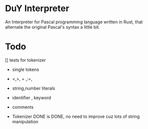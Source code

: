 # DuY Interpreter

An Interpreter for Pascal programming language written in Rust, that alternate the original Pascal's syntax a little bit.

# Todo

[] tests for tokenizer

- single tokens
- <,>, = ,:=,
- string,number literals
- identifier , keyword
- comments

- Tokenizer DONE is DONE, no need to improve cuz lots of string manipulation
